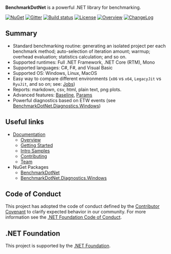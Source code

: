 **BenchmarkDotNet** is a powerful .NET library for benchmarking.

[![NuGet](https://img.shields.io/nuget/v/BenchmarkDotNet.svg)](https://www.nuget.org/packages/BenchmarkDotNet/) [![Gitter](https://img.shields.io/gitter/room/dotnet/BenchmarkDotNet.svg)](https://gitter.im/dotnet/BenchmarkDotNet) [![Build status](https://img.shields.io/appveyor/ci/dotnet/benchmarkdotnet/master.svg?label=appveyor)](https://ci.appveyor.com/project/dotnet/benchmarkdotnet/branch/master) [![License](https://img.shields.io/badge/license-MIT-blue.svg)](LICENSE.md) [![Overview](https://img.shields.io/badge/docs-Overview-green.svg?style=flat)](http://benchmarkdotnet.org/Overview.htm) [![ChangeLog](https://img.shields.io/badge/docs-ChangeLog-green.svg?style=flat)](https://github.com/dotnet/BenchmarkDotNet/wiki/ChangeLog)

## Summary

* Standard benchmarking routine: generating an isolated project per each benchmark method; auto-selection of iteration amount; warmup; overhead evaluation; statistics calculation; and so on.
* Supported runtimes: Full .NET Framework, .NET Core (RTM), Mono
* Supported languages: C#, F#, and Visual Basic
* Supported OS: Windows, Linux, MacOS
* Easy way to compare different environments (`x86` vs `x64`, `LegacyJit` vs `RyuJit`, and so on; see: [Jobs](http://benchmarkdotnet.org/Configs/Jobs.htm))
* Reports: markdown, csv, html, plain text, png plots.
* Advanced features: [Baseline](http://benchmarkdotnet.org/Advanced/Baseline.htm), [Params](http://benchmarkdotnet.org/Advanced/Params.htm)
* Powerful diagnostics based on ETW events (see [BenchmarkDotNet.Diagnostics.Windows](https://www.nuget.org/packages/BenchmarkDotNet.Diagnostics.Windows/))

## Useful links

* [Documentation](http://benchmarkdotnet.org/)
  * [Overview](http://benchmarkdotnet.org/Overview.htm)
  * [Getting Started](http://benchmarkdotnet.org/GettingStarted.htm)
  * [Intro Samples](https://github.com/dotnet/BenchmarkDotNet/tree/master/samples/BenchmarkDotNet.Samples/Intro)
  * [Contributing](http://benchmarkdotnet.org/Contributing.htm)
  * [Team](http://benchmarkdotnet.org/Team.htm)
* NuGet Packages
  * [BenchmarkDotNet](https://www.nuget.org/packages/BenchmarkDotNet/)
  * [BenchmarkDotNet.Diagnostics.Windows](https://www.nuget.org/packages/BenchmarkDotNet.Diagnostics.Windows/)

## Code of Conduct

This project has adopted the code of conduct defined by the [Contributor Covenant](http://contributor-covenant.org/)
to clarify expected behavior in our community.
For more information see the [.NET Foundation Code of Conduct](https://dotnetfoundation.org/code-of-conduct). 

## .NET Foundation

This project is supported by the [.NET Foundation](https://dotnetfoundation.org).